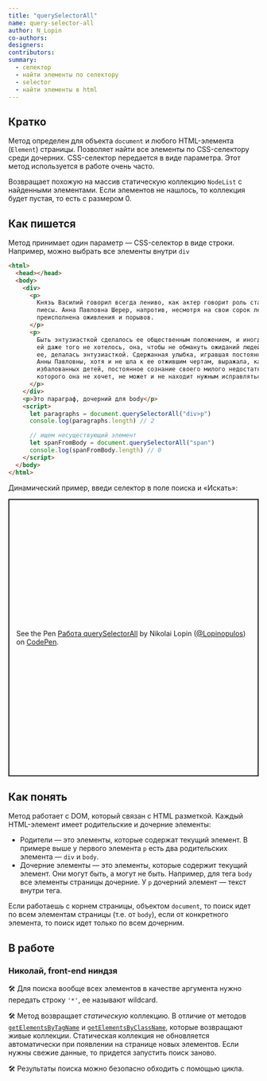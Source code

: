 ```yaml
---
title: "querySelectorAll"
name: query-selector-all
author: N_Lopin
co-authors:
designers:
contributors:
summary:
  - селектор
  - найти элементы по селектору
  - selector
  - найти элементы в html
---
```


## Кратко

Метод определен для объекта `document` и любого HTML-элемента (`Element`) страницы. Позволяет найти все элементы по CSS-селектору среди дочерних. CSS-селектор передается в виде параметра. Этот метод используется в работе очень часто.

Возвращает похожую на массив статическую коллекцию `NodeList` с найденными элементами. Если элементов не нашлось, то коллекция будет пустая, то есть с размером 0.

## Как пишется

Метод принимает один параметр — CSS-селектор в виде строки. Например, можно выбрать все элементы внутри `div`

```html
<html>
  <head></head>
  <body>
    <div>
      <p>
        Князь Василий говорил всегда лениво, как актер говорит роль старой
        пиесы. Анна Павловна Шерер, напротив, несмотря на свои сорок лет, была
        преисполнена оживления и порывов.
      </p>
      <p>
        Быть энтузиасткой сделалось ее общественным положением, и иногда, когда
        ей даже того не хотелось, она, чтобы не обмануть ожиданий людей, знавших
        ее, делалась энтузиасткой. Сдержанная улыбка, игравшая постоянно на лице
        Анны Павловны, хотя и не шла к ее отжившим чертам, выражала, как у
        избалованных детей, постоянное сознание своего милого недостатка, от
        которого она не хочет, не может и не находит нужным исправляться.
      </p>
    </div>
    <p>Это параграф, дочерний для body</p>
    <script>
      let paragraphs = document.querySelectorAll("div>p")
      console.log(paragraphs.length) // 2

      // ищем несуществующий элемент
      let spanFromBody = document.querySelectorAll("span")
      console.log(spanFromBody.length) // 0
    </script>
  </body>
</html>
```

Динамический пример, введи селектор в поле поиска и «Искать»:

<p class="codepen" data-height="558" data-theme-id="light" data-default-tab="result" data-user="Lopinopulos" data-slug-hash="wbqdPe" style="height: 558px; box-sizing: border-box; display: flex; align-items: center; justify-content: center; border: 2px solid; margin: 1em 0; padding: 1em;" data-pen-title="Работа querySelectorAll">
  <span>See the Pen <a href="https://codepen.io/Lopinopulos/pen/wbqdPe">
  Работа querySelectorAll</a> by Nikolai Lopin (<a href="https://codepen.io/Lopinopulos">@Lopinopulos</a>)
  on <a href="https://codepen.io">CodePen</a>.</span>
</p>
<script async src="https://static.codepen.io/assets/embed/ei.js"></script>

## Как понять

Метод работает с DOM, который связан с HTML разметкой. Каждый HTML-элемент имеет родительские и дочерние элементы:

- Родители — это элементы, которые содержат текущий элемент. В примере выше у первого элемента `p` есть два родительских элемента — `div` и `body`.
- Дочерние элементы — это элементы, которые содержит текущий элемент. Они могут быть, а могут не быть. Например, для тега `body` все элементы страницы дочерние. У `p` дочерний элемент — текст внутри тега.

Если работаешь с корнем страницы, объектом `document`, то поиск идет по всем элементам страницы (т.е. от `body`), если от конкретного элемента, то поиск идет только по всем дочерним.

## В работе

### Николай, front-end ниндзя

🛠 Для поиска вообще всех элементов в качестве аргумента нужно передать строку `'*'`, ее называют wildcard.

🛠 Метод возвращает _статическую_ коллекцию. В отличие от методов [`getElementsByTagName`](/js/doka/getelementsbytagname) и [`getElementsByClassName`](/js/doka/getelementsbyclasname), которые возвращают живые коллекции. Статическая коллекция не обновляется автоматически при появлении на странице новых элементов. Если нужны свежие данные, то придется запустить поиск заново.

🛠 Результаты поиска можно безопасно обходить с помощью цикла.
